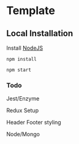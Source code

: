 # Template

## Local Installation

Install [NodeJS](https://nodejs.org/en/)

`npm install`

`npm start`

### Todo

Jest/Enzyme

Redux Setup

Header Footer styling

Node/Mongo